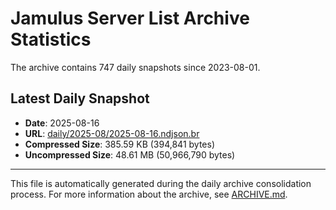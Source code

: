 # Jamulus Server List Archive Statistics

The archive contains 747 daily snapshots since 2023-08-01.

## Latest Daily Snapshot

- **Date**: 2025-08-16
- **URL**: [daily/2025-08/2025-08-16.ndjson.br](https://jamulus-archive.ap-south-1.linodeobjects.com/main/daily/2025-08/2025-08-16.ndjson.br)
- **Compressed Size**: 385.59 KB (394,841 bytes)
- **Uncompressed Size**: 48.61 MB (50,966,790 bytes)

---

This file is automatically generated during the daily archive consolidation process.
For more information about the archive, see [ARCHIVE.md](ARCHIVE.md).
